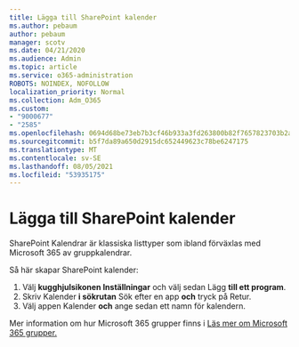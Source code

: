 ```yaml
---
title: Lägga till SharePoint kalender
ms.author: pebaum
author: pebaum
manager: scotv
ms.date: 04/21/2020
ms.audience: Admin
ms.topic: article
ms.service: o365-administration
ROBOTS: NOINDEX, NOFOLLOW
localization_priority: Normal
ms.collection: Adm_O365
ms.custom:
- "9000677"
- "2585"
ms.openlocfilehash: 0694d68be73eb7b3cf46b933a3fd263800b82f7657823703b2a6bf175eca6409
ms.sourcegitcommit: b5f7da89a650d2915dc652449623c78be6247175
ms.translationtype: MT
ms.contentlocale: sv-SE
ms.lasthandoff: 08/05/2021
ms.locfileid: "53935175"
---
```

# <a name="add-a-sharepoint-calendar"></a>Lägga till SharePoint kalender

SharePoint Kalendrar är klassiska listtyper som ibland förväxlas med Microsoft 365 av gruppkalendrar.
 
Så här skapar SharePoint kalender:
 
1.  Välj **kugghjulsikonen Inställningar** och välj sedan Lägg **till ett program**.
2.  Skriv Kalender **i sökrutan** Sök efter en app **och** tryck på Retur.
3.  Välj appen Kalender **och** ange sedan ett namn för kalendern.

Mer information om hur Microsoft 365 grupper finns i [Läs mer om Microsoft 365 grupper.](https://support.office.com/article/Learn-about-Office-365-groups-b565caa1-5c40-40ef-9915-60fdb2d97fa2)

